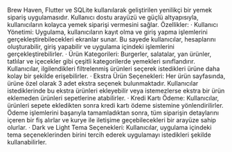 Brew Haven, Flutter ve SQLite kullanılarak geliştirilen yenilikçi bir yemek sipariş uygulamasıdır. Kullanıcı dostu arayüzü ve güçlü altyapısıyla, kullanıcıların kolayca yemek siparişi vermesini sağlar.
Özellikler:
·	Kullanıcı Yönetimi: Uygulama, kullanıcıların kayıt olma ve giriş yapma işlemlerini gerçekleştirebilecekleri ekranlar sunar. Bu sayede kullanıcılar, hesaplarını oluşturabilir, giriş yapabilir ve uygulama içindeki işlemlerini gerçekleştirebilirler.
·	Ürün Kategorileri: Burgerler, salatalar, yan ürünler, tatlılar ve içecekler gibi çeşitli kategorilerde yemekleri sınıflandırır. Kullanıcılar, ilgilendikleri filtrelenmiş ürünleri seçerek istedikleri ürüne daha kolay bir şekilde erişebilirler.
·	Ekstra Ürün Seçenekleri: Her ürün sayfasında, ürüne özel olarak 3 adet ekstra seçenek bulunmaktadır. Kullanıcılar istediklerinde bu ekstra ürünleri ekleyebilir veya istemezlerse ekstra bir ürün eklemeden ürünleri sepetlerine atabilirler.
·	Kredi Kartı Ödeme: Kullanıcılar, ürünleri sepete ekledikten sonra kredi kartı ödeme sistemine yönlendirilirler. Ödeme işlemlerini başarıyla tamamladıktan sonra, tüm siparişin detaylarını içeren bir fiş alırlar ve kurye ile iletişime geçebilecekleri bir arayüze sahip olurlar.
·	Dark ve Light Tema Seçenekleri: Kullanıcılar, uygulama içindeki tema seçeneklerinden birini tercih ederek uygulamayı istedikleri şekilde kullanabilirler.


